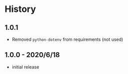 # History

## 1.0.1

- Removed `python-dotenv` from requirements (not used)

## 1.0.0 - 2020/6/18

- initial release
